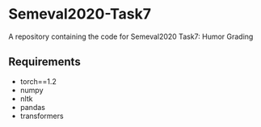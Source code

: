 # Semeval2020-Task7
A repository containing the code for Semeval2020 Task7: Humor Grading

## Requirements
- torch==1.2
- numpy
- nltk
- pandas
- transformers
